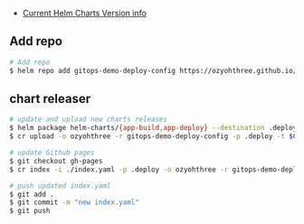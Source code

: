 
- [Current Helm Charts Version info](https://ozyohthree.github.io/gitops-demo-deploy-config/index.yaml)

## Add repo
```sh
# Add repo
$ helm repo add gitops-demo-deploy-config https://ozyohthree.github.io/gitops-demo-deploy-config/
```

##  chart releaser
```sh
# update and upload new charts releases
$ helm package helm-charts/{app-build,app-deploy} --destination .deploy
$ cr upload -o ozyohthree -r gitops-demo-deploy-config -p .deploy -t $CH_TOKEN

# update Github pages
$ git checkout gh-pages
$ cr index -i ./index.yaml -p .deploy -o ozyohthree -r gitops-demo-deploy-config -t $CH_TOKEN

# push updated index.yaml
$ git add .
$ git commit -m "new index.yaml" 
$ git push
```
